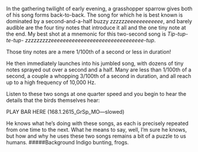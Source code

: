 In the gathering twilight of early evening, a grasshopper sparrow gives both of his song forms back-to-back. The song for which he is best known is dominated by a second-and-a-half buzzy _zzzzzzeeeeeeeeeeee_, and barely audible are the four tiny notes that introduce it all and the one tiny note at the end. My best shot at a mnemonic for this two-second song is 
_Tip-tup-te-tup- zzzzzzzzzeeeeeeeeeeeeeeeeeeeeeeeeeeeeeee-tup_. 

Those tiny notes are a mere 1/100th of a second or less in duration! 

He then immediately launches into his jumbled song, with dozens of tiny notes sprayed out over a second and a half. Many are less than 1/100th of a second, a couple a whopping 3/100th of a second in duration, and all reach up to a high frequency of 10,000 Hz.
 
Listen to these two songs at one quarter speed and you begin to hear the details that the birds themselves hear:

PLAY BAR HERE (168.1.2615_GrSp_MO—slowed)

He knows what he’s doing with these songs, as each is precisely repeated from one time to the next. What he means to say, well, I’m sure he knows, but how and why he uses these two songs remains a bit of a puzzle to us humans. 
#####Background
Indigo bunting, frogs.
